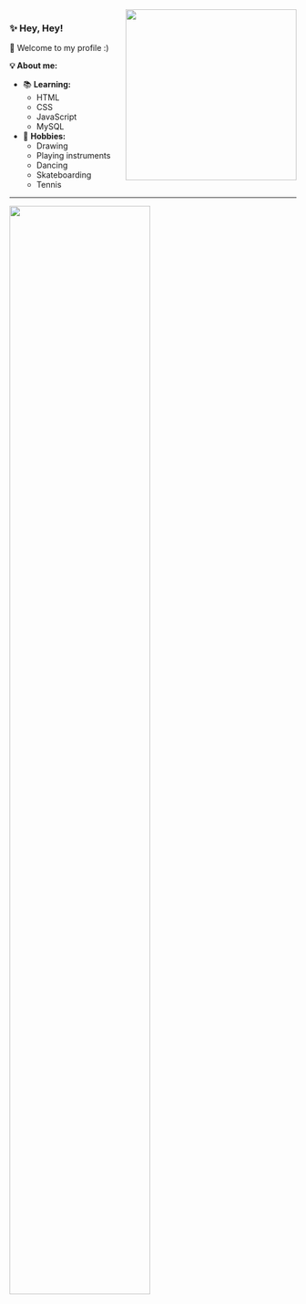 
<img src = "https://c.tenor.com/FgvsLn867wQAAAAj/a-chan-hololive-walfie.gif" width = "300px" align = "right">

### ✨ Hey, Hey!

👻 Welcome to my profile :) <br>

**💡 About me:** <br>
- 📚 **Learning:**
  - HTML
  - CSS 
  - JavaScript 
  - MySQL 
- 🎨 **Hobbies:**
  - Drawing
  - Playing instruments
  - Dancing
  - Skateboarding
  - Tennis

---

<div>
<img height="70%" align="left" src="https://github-readme-stats.vercel.app/api/top-langs/?username=ryan-miyazato&layout=compact&langs_count=7&theme=onedark">
</div>


<!--
**ryan-miyazato/ryan-miyazato** is a ✨ _special_ ✨ repository because its `README.md` (this file) appears on your GitHub profile.

Here are some ideas to get you started:

- 🔭 I’m currently working on ...
- 🌱 I’m currently learning ...
- 👯 I’m looking to collaborate on ...
- 🤔 I’m looking for help with ...
- 💬 Ask me about ...
- 📫 How to reach me: ...
- 😄 Pronouns: ...
- ⚡ Fun fact: ...
-->
